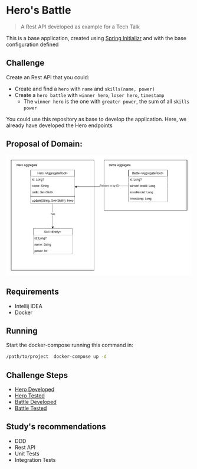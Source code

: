 # Hero's Battle

> A Rest API developed as example for a Tech Talk

This is a base application, created using [Spring Initializr](https://start.spring.io/) and with the base configuration defined 

## Challenge

Create an Rest API that you could:

* Create and find a `hero` with `name` and `skills(name, power)`
* Create a `hero battle` with `winner hero`, `loser hero`, `timestamp`
    * The `winner hero` is the one with `greater power`, the sum of all `skills power`

You could use this repository as base to develop the application. 
Here, we already have developed the Hero endpoints
    
## Proposal of Domain:
![domain proposal](./docs/domain%20proposal.png)

## Requirements

* Intellij IDEA
* Docker

## Running

Start the docker-compose running this command in: 
```sh
/path/to/project  docker-compose up -d
```

## Challenge Steps

* [Hero Developed](https://github.com/vinifig/hero-battle)
* [Hero Tested](https://github.com/vinifig/hero-battle/tree/hero-tested)
* [Battle Developed](https://github.com/vinifig/hero-battle/tree/battle-developed)
* [Battle Tested](https://github.com/vinifig/hero-battle/tree/battle-tested)

## Study's recommendations

* DDD
* Rest API
* Unit Tests
* Integration Tests